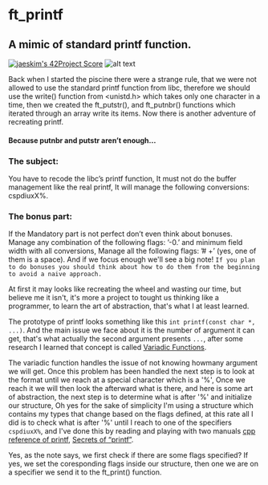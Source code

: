 # ft_printf
## A mimic of standard printf function.
[![jaeskim's 42Project Score](https://badge42.herokuapp.com/api/project/hsabir/Libft)](https://github.com/JaeSeoKim/badge42)
![alt text](https://github.com/1mthe0wl/ft_printf/blob/main/ft_printf.png?raw=true)

Back when I started the piscine there were a strange rule, that we were not allowed to use the standard printf function from libc, therefore we should use the write() function from <unistd.h> which takes only one character in a time, then we created the ft_putstr(), and ft_putnbr() functions which iterated through an array write its items. Now there is another adventure of recreating printf. 
#### Because putnbr and putstr aren’t enough...
### The subject:
You have to recode the libc’s printf function, It must not do the buffer management like the real printf, It will manage the following conversions: cspdiuxX%.
### The bonus part:
 If the Mandatory part is not perfect don’t even think about bonuses. Manage any combination of the following flags: ’-0.’ and minimum field width
with all conversions, Manage all the following flags: ’# +’ (yes, one of them is a space).
And if we focus enough we'll see a big note! 
`If you plan to do bonuses you should think about how to do them from the beginning to avoid a naive approach.`

At first it may looks like recreating the wheel and wasting our time, but believe me it isn't, it's more a project to tought us thinking like a programmer, to learn the art of abstraction, that's what I at least learned.

The prototype of printf looks something like this `int printf(const char *, ...)`. And the main issue we face about it is the number of argument it can get, that's what actually the second argument presents `...`, after some research I learned that concept is called [Variadic Functions](https://en.wikipedia.org/wiki/Variadic_function#In_C).

The variadic function handles the issue of not knowing howmany argument we will get.
Once this problem has been handled the next step is to look at the format until we reach at a special character which is a '%', Once we reach it we will then look the afterward what is there, and here is some art of abstraction, the next step is to determine what is after '%' and initialize our structure, Oh yes for the sake of simplicity I'm using a structure which contains my types that change based on the flags defined, at this rate all I did is to check what is after '%' until I reach to one of the specifiers `cspdiuxX%`, and I've done this by reading  and playing with two manuals [cpp reference of printf](https://www.cplusplus.com/reference/cstdio/printf/), [Secrets of “printf”](https://www.cypress.com/file/54441/download).

Yes, as the note says, we first check if there are some flags specified? If yes, we set the coresponding flags inside our structure, then one we are on a specifier we send it to the ft_print() function.
